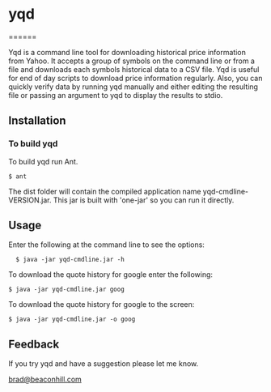 # yqd
======

Yqd is a command line tool for downloading historical price information from Yahoo. It accepts a group of symbols on the command line or from a file and downloads each symbols historical data to a CSV file. Yqd is useful for end of day scripts to download price information regularly. Also, you can quickly verify data by running yqd manually and either editing the resulting file or passing an argument to yqd to display the results to stdio.

## Installation

### To build yqd

To build yqd run Ant.

    $ ant

The dist folder will contain the compiled application name yqd-cmdline-VERSION.jar. This jar is built with 'one-jar' so you can run it directly.

## Usage

Enter the following at the command line to see the options:

      $ java -jar yqd-cmdline.jar -h

To download the quote history for google enter the following:

    $ java -jar yqd-cmdline.jar goog

To download the quote history for google to the screen:

    $ java -jar yqd-cmdline.jar -o goog


## Feedback

If you try yqd and have a suggestion please let me know.

   brad@beaconhill.com
